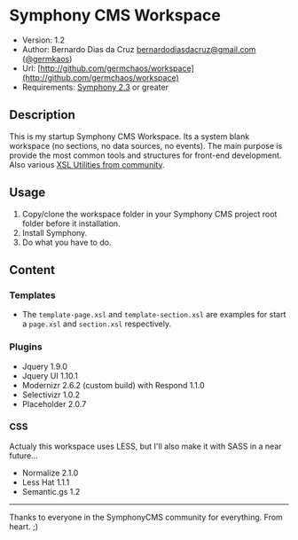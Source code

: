 # Symphony CMS Workspace
- Version: 1.2
- Author: Bernardo Dias da Cruz <bernardodiasdacruz@gmail.com> ([@germkaos](http://twitter.com/germkaos))
- Url: [http://github.com/germchaos/workspace](http://github.com/germchaos/workspace)
- Requirements: [Symphony 2.3](https://github.com/symphonycms/symphony-2) or greater

## Description
This is my startup Symphony CMS Workspace. Its a system blank workspace (no sections, no data sources, no events).
The main purpose is provide the most common tools and structures for front-end development. Also various [XSL Utilities from community](http://getsymphony.com/download/xslt-utilities/).

## Usage
1. Copy/clone the workspace folder in your Symphony CMS project root folder before it installation.
2. Install Symphony.
3. Do what you have to do.

## Content

### Templates

- The `template-page.xsl` and `template-section.xsl` are examples for start a `page.xsl` and `section.xsl` respectively.

### Plugins

- Jquery 1.9.0
- Jquery UI 1.10.1
- Modernizr 2.6.2 (custom build) with Respond 1.1.0
- Selectivizr 1.0.2
- Placeholder 2.0.7

### CSS

Actualy this workspace uses LESS, but I'll also make it with SASS in a near future...

- Normalize 2.1.0
- Less Hat 1.1.1
- Semantic.gs 1.2

---

Thanks to everyone in the SymphonyCMS community for everything. From heart. ;)
